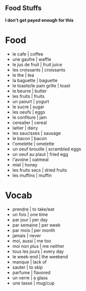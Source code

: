 ## Food Stuffs
**I don't get payed enough for this**

# Food
- le cafe | coffee
- une gaufre | waffle
- le jus de fruit | fruit juice
- les croissants | croissants
- le the | tea
- la baguette | baguette
- le toaste/le pain grille | toast
- le beurre | butter
- les fruits | fruits
- un yaourt | yogurt
- le sucre | sugar
- les oeufs | eggs
- le confiture | jam
- cerealier | cereal
- laitier | dairy
- les saucisses | sausage
- le bacon | bacon
- l'omelette | omelette
- un oeuf brouille | scrambled eggs
- un oeuf au plaut | fried egg
- l'avoine | oatmeal
- miel | honey
- les fruits secs | dried fruits
- les muffins | muffin

# Vocab
- prendre | to take/eat
- un fois | one time
- par jour | per day
- par semaine | per week
- par mois | per month
- jamais | never
- moi, aussi | me too
- moi non plus | me neither
- tous les jours | every day
- le week-end | the weekend
- manque | lack of
- sauter | to skip
- parfume | flavored
- un verre | a glass
- une tasse | mug/cup
